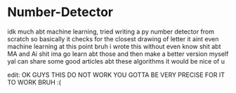 # Number-Detector
idk much abt machine learning, tried writing a py number detector from scratch
so basically it checks for the closest drawing of letter
it aint even machine learning at this point bruh
i wrote this without even know shit abt MA and Ai shit
ima go learn abt those and then make a better version myself
yal can share some good articles abt these algorithms it would be nice of u

edit: OK GUYS THIS DO NOT WORK YOU GOTTA BE VERY PRECISE FOR IT TO WORK BRUH :(
